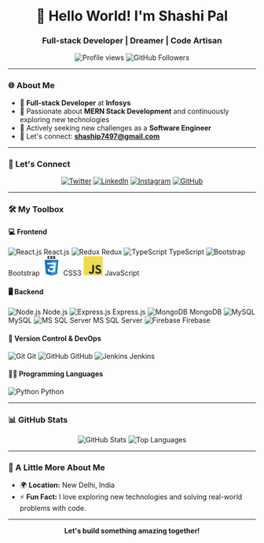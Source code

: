 <h1 align="center">👋 Hello World! I'm Shashi Pal</h1>
<h3 align="center">Full-stack Developer | Dreamer | Code Artisan</h3>

<p align="center">
  <img src="https://komarev.com/ghpvc/?username=palsashh&label=Profile%20views&color=0e75b6&style=flat" alt="Profile views" />
  <img src="https://img.shields.io/github/followers/palsashh?label=Follow&style=social" alt="GitHub Followers" />
</p>

---

### 🌐 About Me

- 🚀 **Full-stack Developer** at **Infosys**
- 🌱 Passionate about **MERN Stack Development** and continuously exploring new technologies
- 🎯 Actively seeking new challenges as a **Software Engineer**
- 📧 Let's connect: **[shaship7497@gmail.com](mailto:shaship7497@gmail.com)**

---

### 🤝 Let's Connect

<p align="center">
  <a href="https://twitter.com/shashi_ui" target="blank"><img src="https://img.icons8.com/color/48/000000/twitter.png" alt="Twitter" /></a>
  <a href="https://linkedin.com/in/shashi-pal" target="blank"><img src="https://img.icons8.com/color/48/000000/linkedin.png" alt="LinkedIn" /></a>
  <a href="https://instagram.com/_._shashi" target="blank"><img src="https://img.icons8.com/color/48/000000/instagram-new.png" alt="Instagram" /></a>
  <a href="https://github.com/palsashh" target="blank"><img src="https://img.icons8.com/ios-filled/50/000000/github.png" alt="GitHub" /></a>
</p>

---

### 🛠️ My Toolbox

#### 💻 Frontend

<p>
  <img src="https://img.icons8.com/color/48/000000/react-native.png" alt="React.js" /> React.js
  <img src="https://img.icons8.com/color/48/000000/redux.png" alt="Redux" /> Redux
  <img src="https://img.icons8.com/color/48/000000/typescript.png" alt="TypeScript" /> TypeScript
  <img src="https://img.icons8.com/color/48/000000/bootstrap.png" alt="Bootstrap" /> Bootstrap
  <img src="https://raw.githubusercontent.com/devicons/devicon/master/icons/css3/css3-original-wordmark.svg" alt="CSS3" width="40" height="40"/> CSS3
  <img src="https://raw.githubusercontent.com/devicons/devicon/master/icons/javascript/javascript-original.svg" alt="JavaScript" width="40" height="40"/> JavaScript
</p>

#### 🖥️ Backend

<p>
  <img src="https://img.icons8.com/color/48/000000/nodejs.png" alt="Node.js" /> Node.js
  <img src="https://img.icons8.com/color/48/000000/express.png" alt="Express.js" /> Express.js
  <img src="https://img.icons8.com/color/48/000000/mongodb.png" alt="MongoDB" /> MongoDB
  <img src="https://img.icons8.com/color/48/000000/mysql.png" alt="MySQL" /> MySQL
  <img src="https://www.svgrepo.com/show/303229/microsoft-sql-server-logo.svg" alt="MS SQL Server" width="40" height="40"/> MS SQL Server
  <img src="https://img.icons8.com/?size=48&id=62452&format=png" alt="Firebase" /> Firebase
</p>

#### 🔧 Version Control & DevOps

<p>
  <img src="https://img.icons8.com/color/48/000000/git.png" alt="Git" /> Git
  <img src="https://img.icons8.com/color/48/000000/github.png" alt="GitHub" /> GitHub
  <img src="https://img.icons8.com/color/48/000000/jenkins.png" alt="Jenkins" /> Jenkins
</p>

#### 🧑‍💻 Programming Languages

<p>
  <img src="https://img.icons8.com/color/48/000000/python.png" alt="Python" /> Python
</p>

---

### 📊 GitHub Stats

<p align="center">
  <img src="https://github-readme-stats.vercel.app/api?username=palsashh&show_icons=true&theme=radical" alt="GitHub Stats" />
  <img src="https://github-readme-stats.vercel.app/api/top-langs/?username=palsashh&layout=compact&theme=radical" alt="Top Languages" />
</p>

---

### 🚀 A Little More About Me

- 🌍 **Location:** New Delhi, India
- ⚡ **Fun Fact:** I love exploring new technologies and solving real-world problems with code.

---

<p align="center"> <strong>Let's build something amazing together!</strong> </p>
